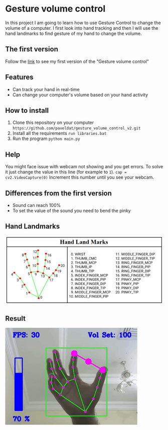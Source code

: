 # Gesture volume control
In this project I am going to learn how to use Gesture Control to change the volume of a computer. 
I first look into hand tracking and then I will use the hand landmarks to find gesture of my hand to change the volume.

## The first version
Follow the [link](https://github.com/paveldat/gesture_volume_control) to see my first version of the "Gesture volume control"

## Features
* Can track your hand in real-time
* Can change your computer's volume based on your hand activity

## How to install
1. Clone this repository on your computer
`https://github.com/paveldat/gesture_volume_control_v2.git`
2. Install all the requirements
`run libraries.bat`
3. Run the program
`python main.py`

## Help
You might face issue with webcam not showing and you get errors.
To solve it just change the value in this line (for example to `1`).
`cap = cv2.VideoCapture(0)`
Increment this number until you see your webcam.

## Differences from the first version
* Sound can reach 100%
* To set the value of the sound you need to bend the pinky

## Hand Landmarks
<img src="https://github.com/paveldat/gesture_volume_control_v2/blob/main/img/HandLandmarks.png">

## Result
![Alt Text](https://github.com/paveldat/gesture_volume_control_v2/blob/main/img/1.gif)